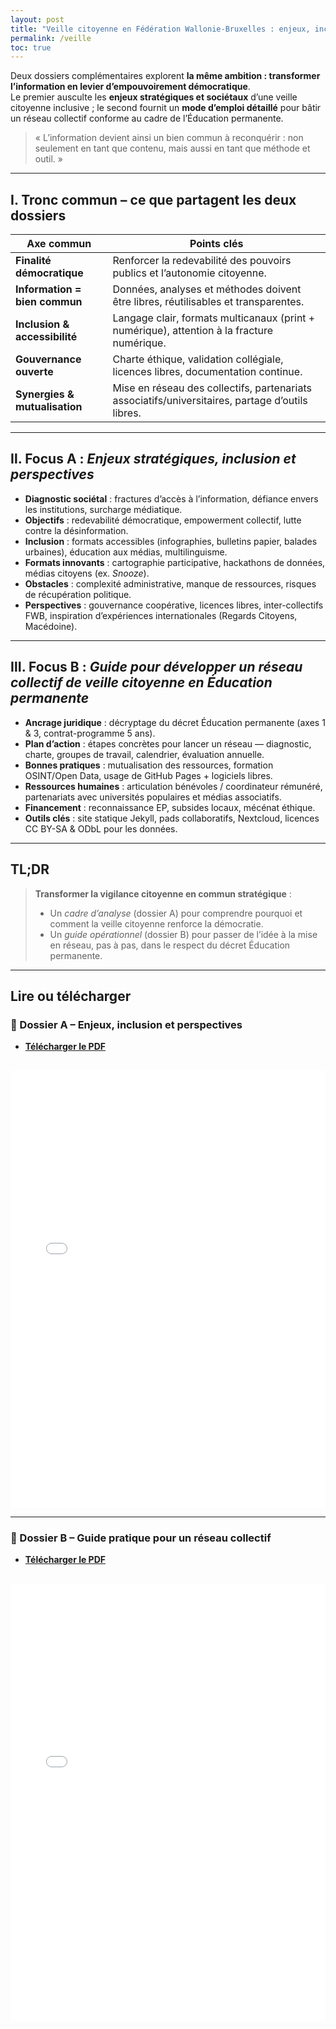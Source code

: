 ```yaml
---
layout: post
title: "Veille citoyenne en Fédération Wallonie-Bruxelles : enjeux, inclusion et guide pratique"
permalink: /veille
toc: true
---
```


Deux dossiers complémentaires explorent **la même ambition : transformer l’information en levier d’empouvoirement démocratique**.  
Le premier ausculte les **enjeux stratégiques et sociétaux** d’une veille citoyenne inclusive ; le second fournit un **mode d’emploi détaillé** pour bâtir un réseau collectif conforme au cadre de l’Éducation permanente.

> « L’information devient ainsi un bien commun à reconquérir : non seulement en tant que contenu, mais aussi en tant que méthode et outil. »
---

## Ⅰ. Tronc commun – ce que partagent les deux dossiers

| Axe commun | Points clés |
|------------|-------------|
| **Finalité démocratique** | Renforcer la redevabilité des pouvoirs publics et l’autonomie citoyenne. |
| **Information = bien commun** | Données, analyses et méthodes doivent être libres, réutilisables et transparentes. |
| **Inclusion & accessibilité** | Langage clair, formats multicanaux (print + numérique), attention à la fracture numérique. |
| **Gouvernance ouverte** | Charte éthique, validation collégiale, licences libres, documentation continue. |
| **Synergies & mutualisation** | Mise en réseau des collectifs, partenariats associatifs/universitaires, partage d’outils libres. |

---

## Ⅱ. Focus A : *Enjeux stratégiques, inclusion et perspectives* 

- **Diagnostic sociétal** : fractures d’accès à l’information, défiance envers les institutions, surcharge médiatique.  
- **Objectifs** : redevabilité démocratique, empowerment collectif, lutte contre la désinformation.  
- **Inclusion** : formats accessibles (infographies, bulletins papier, balades urbaines), éducation aux médias, multilinguisme.  
- **Formats innovants** : cartographie participative, hackathons de données, médias citoyens (ex. *Snooze*).  
- **Obstacles** : complexité administrative, manque de ressources, risques de récupération politique.  
- **Perspectives** : gouvernance coopérative, licences libres, inter-collectifs FWB, inspiration d’expériences internationales (Regards Citoyens, Macédoine).

---

## Ⅲ. Focus B : *Guide pour développer un réseau collectif de veille citoyenne en Éducation permanente*

- **Ancrage juridique** : décryptage du décret Éducation permanente (axes 1 & 3, contrat-programme 5 ans).  
- **Plan d’action** : étapes concrètes pour lancer un réseau — diagnostic, charte, groupes de travail, calendrier, évaluation annuelle.  
- **Bonnes pratiques** : mutualisation des ressources, formation OSINT/Open Data, usage de GitHub Pages + logiciels libres.  
- **Ressources humaines** : articulation bénévoles / coordinateur rémunéré, partenariats avec universités populaires et médias associatifs.  
- **Financement** : reconnaissance EP, subsides locaux, mécénat éthique.  
- **Outils clés** : site statique Jekyll, pads collaboratifs, Nextcloud, licences CC BY-SA & ODbL pour les données.

---

## TL;DR

> **Transformer la vigilance citoyenne en commun stratégique** :  
> - Un *cadre d’analyse* (dossier A) pour comprendre pourquoi et comment la veille citoyenne renforce la démocratie.  
> - Un *guide opérationnel* (dossier B) pour passer de l’idée à la mise en réseau, pas à pas, dans le respect du décret Éducation permanente.

---

## Lire ou télécharger

### 📄 Dossier A – Enjeux, inclusion et perspectives  
- **[Télécharger le PDF](assets/pdf/veille-citoyenne-enjeux.pdf)**  

<iframe
  src="/assets/pdf/veille-citoyenne-enjeux.pdf#toolbar=1"
  width="100%"
  height="700"
  style="border:none; margin-top:1rem;"
  title="Veille citoyenne – enjeux">
</iframe>

---

### 📄 Dossier B – Guide pratique pour un réseau collectif  
- **[Télécharger le PDF](assets/pdf/guide-reseau-veille.pdf)**  

<iframe
  src="/assets/pdf/guide-reseau-veille.pdf#toolbar=0"
  width="100%"
  height="700"
  style="border:none; margin-top:1rem;"
  title="Guide réseau veille citoyenne">
</iframe>

